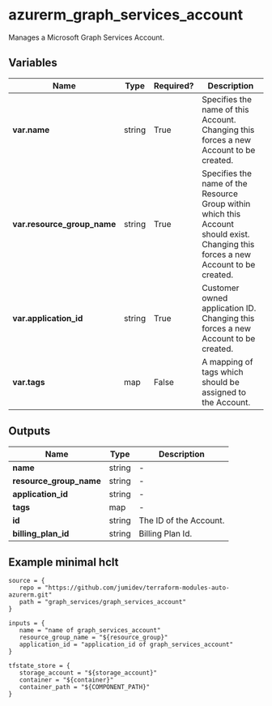 # azurerm_graph_services_account

Manages a Microsoft Graph Services Account.

## Variables

| Name | Type | Required? |  Description |
| ---- | ---- | --------- |  ----------- |
| **var.name** | string | True | Specifies the name of this Account. Changing this forces a new Account to be created. | 
| **var.resource_group_name** | string | True | Specifies the name of the Resource Group within which this Account should exist. Changing this forces a new Account to be created. | 
| **var.application_id** | string | True | Customer owned application ID. Changing this forces a new Account to be created. | 
| **var.tags** | map | False | A mapping of tags which should be assigned to the Account. | 



## Outputs

| Name | Type | Description |
| ---- | ---- | --------- | 
| **name** | string  | - | 
| **resource_group_name** | string  | - | 
| **application_id** | string  | - | 
| **tags** | map  | - | 
| **id** | string  | The ID of the Account. | 
| **billing_plan_id** | string  | Billing Plan Id. | 

## Example minimal hclt

```hcl
source = {
   repo = "https://github.com/jumidev/terraform-modules-auto-azurerm.git" 
   path = "graph_services/graph_services_account" 
}

inputs = {
   name = "name of graph_services_account" 
   resource_group_name = "${resource_group}" 
   application_id = "application_id of graph_services_account" 
}

tfstate_store = {
   storage_account = "${storage_account}" 
   container = "${container}" 
   container_path = "${COMPONENT_PATH}" 
}


```